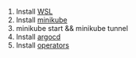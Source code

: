1. Install [WSL](./docs/wsl.md)
2. Install [minikube](./docs/minikube.md)
3. minikube start && minikube tunnel
4. Install [argocd](./docs/argocd.md)
5. Install [operators](./docs/operators.md)
